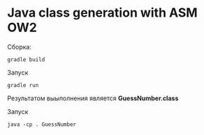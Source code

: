 Java class generation with ASM OW2
==================
Сборка:

    gradle build

Запуск 

    gradle run

Результатом выыполнения является __GuessNumber.class__

Запуск 

    java -cp . GuessNumber
 
